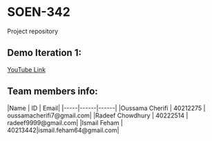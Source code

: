 # SOEN-342
Project repository

<h2>Demo Iteration 1:</h2>
<a href="https://youtu.be/IFlQPUJckH4">YouTube Link</a>

<h2>Team members info:</h2>
|Name | ID | Email|
|-----|------|------|
|Oussama Cherifi | 40212275 | oussamacherifi7@gmail.com|
|Radeef Chowdhury | 40222514 | radeef9999@gmail.com| 
|Ismail Feham | 40213442|ismail.feham64@gmail.com| 

